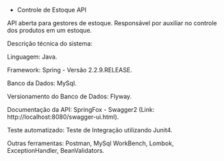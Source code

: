  - Controle de Estoque API

API aberta para gestores de estoque. Responsável por auxiliar no controle dos produtos em um estoque.

Descrição técnica do sistema:

Linguagem: Java.

Framework: Spring - Versão 2.2.9.RELEASE.

Banco da Dados: MySql.

Versionamento do Banco de Dados: Flyway.

Documentação da API: SpringFox - Swagger2 (Link: http://localhost:8080/swagger-ui.html).

Teste automatizado: Teste de Integração utilizando Junit4.

Outras ferramentas: Postman, MySql WorkBench, Lombok, ExceptionHandler, BeanValidators.

